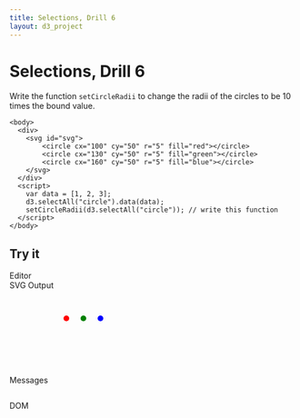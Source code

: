```yaml
---
title: Selections, Drill 6
layout: d3_project
---
```


# Selections, Drill 6

Write the function `setCircleRadii` to change the radii of the circles
to be 10 times the bound value.

    <body>
      <div>
        <svg id="svg">
            <circle cx="100" cy="50" r="5" fill="red"></circle>
            <circle cx="130" cy="50" r="5" fill="green"></circle>
            <circle cx="160" cy="50" r="5" fill="blue"></circle>
        </svg>
      </div>
      <script>
        var data = [1, 2, 3];
        d3.selectAll("circle").data(data);
        setCircleRadii(d3.selectAll("circle")); // write this function
      </script>
    </body>
	
## Try it

<div style="clear:both"></div>
<div>
  <div class="half-width-float tall">
    <div>Editor</div>
	<div id="editor"></div>
	<div id="run"></div>
  </div>
  <div class="half-width-float tall">
    <div>SVG Output</div>
	<div id="preview"><svg id="svg">
            <circle cx="100" cy="50" r="5" fill="red"></circle>
            <circle cx="130" cy="50" r="5" fill="green"></circle>
            <circle cx="160" cy="50" r="5" fill="blue"></circle>
        </svg></div>
	<div id="reset"></div>
  </div>
</div>

<div style="clear:both"></div>
<div>
  <div class="full-width-float">
    <div>Messages</div>
	<pre id="reports"></pre>
  </div>
</div>

<div style="clear:both"></div>
<div>
  <div class="full-width-float">
    <div>DOM</div>
	<pre id="domText"></pre>
  </div>
</div>

<script src="ace.js"></script>

<script type="module" src="drill1-6.js"></script>
